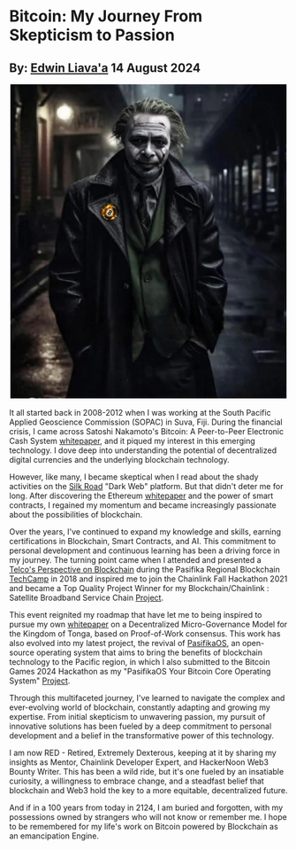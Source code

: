 # Bitcoin: My Journey From Skepticism to Passion
## By: [Edwin Liava'a](https://github.com/EdwinLiavaa) 14 August 2024

<p align="center">
 <img width="500" src="https://github.com/EdwinLiavaa/liavaa.space/blob/main/blog/20240814/pic.png">
</p>

It all started back in 2008-2012 when I was working at the South Pacific Applied Geoscience Commission (SOPAC) in Suva, Fiji. During the financial crisis, I came across Satoshi Nakamoto's Bitcoin: A Peer-to-Peer Electronic Cash System [whitepaper](https://bitcoin.org/en/bitcoin-paper), and it piqued my interest in this emerging technology. I dove deep into understanding the potential of decentralized digital currencies and the underlying blockchain technology.

However, like many, I became skeptical when I read about the shady activities on the [Silk Road](https://bitcoinmagazine.com/culture/the-long-and-winding-story-of-silk-road-bitcoins-earliest-major-application) "Dark Web" platform. But that didn't deter me for long. After discovering the Ethereum [whitepaper](https://ethereum.org/en/whitepaper/) and the power of smart contracts, I regained my momentum and became increasingly passionate about the possibilities of blockchain.

Over the years, I've continued to expand my knowledge and skills, earning certifications in Blockchain, Smart Contracts, and AI. This commitment to personal development and continuous learning has been a driving force in my journey. The turning point came when I attended and presented a [Telco's Perspective on Blockchain](https://www.traseable.com/wp-content/uploads/2018/04/telco-perspective-edwin-liavaa.pdf) during the Pasifika Regional Blockchain [TechCamp](https://www.traseable.com/news/regional-blockchain-techcamp-2018/) in 2018 and inspired me to join the Chainlink Fall Hackathon 2021
and became a Top Quality Project Winner for my Blockchain/Chainlink : Satellite Broadband Service Chain [Project](https://devpost.com/software/blockchain-chainlink-satellite-broadband-supply-chain).

This event reignited my roadmap that have let me to being inspired to pursue my own [whitepaper](https://www.researchgate.net/publication/380904006_Decentralized_Micro-Governance_Model_for_the_Kingdom_of_Tonga_Based_on_Proof-of-Work_Consensus) on a Decentralized Micro-Governance Model for the Kingdom of Tonga, based on Proof-of-Work consensus. This work has also evolved into my latest project, the revival of [PasifikaOS](https://github.com/EdwinLiavaa/pasifikaos), an open-source operating system that aims to bring the benefits of blockchain technology to the Pacific region, in which I also submitted to the Bitcoin Games 2024 Hackathon as my "PasifikaOS Your Bitcoin Core Operating System" [Project](https://devpost.com/software/pasifikaos-iy8h2m).

Through this multifaceted journey, I've learned to navigate the complex and ever-evolving world of blockchain, constantly adapting and growing my expertise. From initial skepticism to unwavering passion, my pursuit of innovative solutions has been fueled by a deep commitment to personal development and a belief in the transformative power of this technology. 

I am now RED - Retired, Extremely Dexterous, keeping at it by sharing my insights as Mentor, Chainlink Developer Expert, and HackerNoon Web3 Bounty Writer. This has been a wild ride, but it's one fueled by an insatiable curiosity, a willingness to embrace change, and a steadfast belief that blockchain and Web3 hold the key to a more equitable, decentralized future.

And if in a 100 years from today in 2124, I am buried and forgotten, with my possessions owned by strangers who will not know or remember me. I hope to be remembered for my life's work on Bitcoin powered by Blockchain as an emancipation Engine.